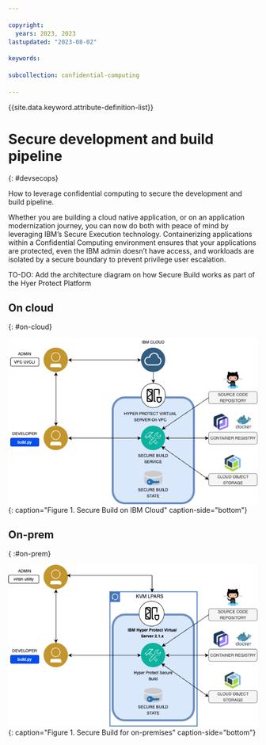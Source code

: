 ```yaml
---

copyright:
  years: 2023, 2023
lastupdated: "2023-08-02"

keywords: 

subcollection: confidential-computing

---
```


{{site.data.keyword.attribute-definition-list}}

# Secure development and build pipeline
{: #devsecops}

How to leverage confidential computing to secure the development and build pipeline.


Whether you are building a cloud native application, or on an application modernization journey, you can now do both with peace of mind by leveraging IBM’s Secure Execution technology.  Containerizing applications within a Confidential Computing environment ensures that your applications are protected, even the IBM admin doesn’t have access, and workloads are isolated by a secure boundary to prevent privilege user escalation. 


TO-DO: Add the architecture diagram on how Secure Build works as part of the Hyer Protect Platform


## On cloud
{: #on-cloud}


![Secure build on IBM Cloud](../images/securebuild-vpc.png){: caption="Figure 1. Secure Build on IBM Cloud" caption-side="bottom"}


## On-prem
{ :#on-prem}



![Secure build for on-premises](../images/securebuild-onprem.png){: caption="Figure 1. Secure Build for on-premises" caption-side="bottom"}